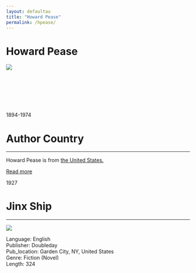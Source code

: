 ```yaml
---
layout: defaultau
title: "Howard Pease"
permalink: /hpease/
---
```

<!-- partial:index.partial.html -->
<div class="content">
     <h1>Howard Pease</h1>
    <div class="quote">
        <div><img src="https://images.findagrave.com/photos250/photos/2011/203/65167819_131147790285.jpg" class="logo"></div>
    </div>
    <div class="timeline">
        <div style="padding-bottom:100px;"></div>
        <div class="block">
             <div class="date right"><p class="right"> 1894-1974 </p></div>
            <div class="dot"></div>
            <div class="left first">
            <div class="author_country">
                <h1>Author Country</h1><hr>
          <div class="aclocation">  <p>Howard Pease is from <a href="{{ site.baseurl }}/1">the United States.</a></p></div>
              <div class="acreadmore">  <a href="https://en.wikipedia.org/wiki/Howard_Pease" target="_blank">Read more</a></div>
            </div>
            </div>
        <div class="block">
            <div class="date left"><p class="left">1927</p></div>
            <div class="dot"></div>
            <div class="right">
                <h1>Jinx Ship</h1><hr>
                <p><img src="https://m.media-amazon.com/images/I/51iMJQCn5KL._SX347_BO1,204,203,200_.jpg"></p>
                <p>
                Language: English<br/>
                Publisher: Doubleday<br/>
                Pub_location: Garden City, NY, United States<br/>
                Genre: Fiction (Novel)<br/>
                Length: 324<br/>                   </p>
            </div>
        </div>
